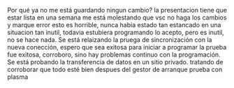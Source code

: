 Por qué ya no me está guardando ningun cambio? la presentacion tiene que estar lista en una semana
me está molestando que vsc no haga los cambios y marque error
esto es horrible, nunca habia estado tan estancado en una situacion tan inutil, todavia estubiera programando lo acepto, pero es inutil, no se hace nada.
Se está relaizando la pruega de sincronización con la nueva conección, espero que sea exitosa para iniciar a programar
la prueba fue exitosa, corroboro, sino hay problemas continuo con la programación.
Se está probando la transferencia de datos en un sitio privado.
tratando de corroborar que todo esté bien despues del gestor de arranque
prueba con plasma
